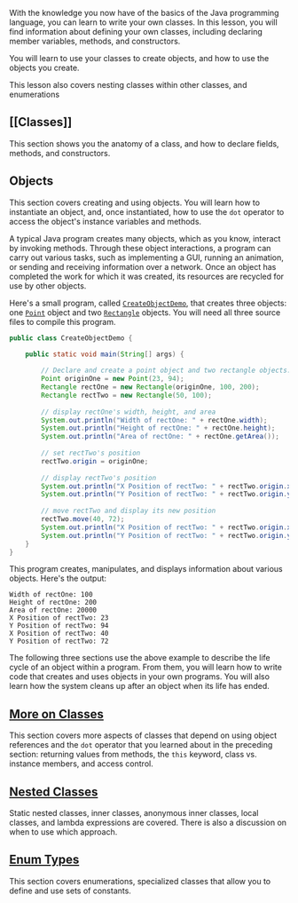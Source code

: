With the knowledge you now have of the basics of the Java programming language, you can learn to write your own classes. In this lesson, you will find information about defining your own classes, including declaring member variables, methods, and constructors.

You will learn to use your classes to create objects, and how to use the objects you create.

This lesson also covers nesting classes within other classes, and enumerations

## [[Classes]]

This section shows you the anatomy of a class, and how to declare fields, methods, and constructors.
## Objects

This section covers creating and using objects. You will learn how to instantiate an object, and, once instantiated, how to use the `dot` operator to access the object's instance variables and methods.

A typical Java program creates many objects, which as you know, interact by invoking methods. Through these object interactions, a program can carry out various tasks, such as implementing a GUI, running an animation, or sending and receiving information over a network. Once an object has completed the work for which it was created, its resources are recycled for use by other objects.

Here's a small program, called [`CreateObjectDemo`](https://docs.oracle.com/javase/tutorial/java/javaOO/examples/CreateObjectDemo.java), that creates three objects: one [`Point`](https://docs.oracle.com/javase/tutorial/java/javaOO/examples/Point.java) object and two [`Rectangle`](https://docs.oracle.com/javase/tutorial/java/javaOO/examples/Rectangle.java) objects. You will need all three source files to compile this program.
```java
public class CreateObjectDemo {

    public static void main(String[] args) {
		
        // Declare and create a point object and two rectangle objects.
        Point originOne = new Point(23, 94);
        Rectangle rectOne = new Rectangle(originOne, 100, 200);
        Rectangle rectTwo = new Rectangle(50, 100);
		
        // display rectOne's width, height, and area
        System.out.println("Width of rectOne: " + rectOne.width);
        System.out.println("Height of rectOne: " + rectOne.height);
        System.out.println("Area of rectOne: " + rectOne.getArea());
		
        // set rectTwo's position
        rectTwo.origin = originOne;
		
        // display rectTwo's position
        System.out.println("X Position of rectTwo: " + rectTwo.origin.x);
        System.out.println("Y Position of rectTwo: " + rectTwo.origin.y);
		
        // move rectTwo and display its new position
        rectTwo.move(40, 72);
        System.out.println("X Position of rectTwo: " + rectTwo.origin.x);
        System.out.println("Y Position of rectTwo: " + rectTwo.origin.y);
    }
}
```

This program creates, manipulates, and displays information about various objects. Here's the output:

	Width of rectOne: 100
	Height of rectOne: 200
	Area of rectOne: 20000
	X Position of rectTwo: 23
	Y Position of rectTwo: 94
	X Position of rectTwo: 40
	Y Position of rectTwo: 72

The following three sections use the above example to describe the life cycle of an object within a program. From them, you will learn how to write code that creates and uses objects in your own programs. You will also learn how the system cleans up after an object when its life has ended.

## [More on Classes](https://docs.oracle.com/javase/tutorial/java/javaOO/more.html)

This section covers more aspects of classes that depend on using object references and the `dot` operator that you learned about in the preceding section: returning values from methods, the `this` keyword, class vs. instance members, and access control.

## [Nested Classes](https://docs.oracle.com/javase/tutorial/java/javaOO/nested.html)

Static nested classes, inner classes, anonymous inner classes, local classes, and lambda expressions are covered. There is also a discussion on when to use which approach.

## [Enum Types](https://docs.oracle.com/javase/tutorial/java/javaOO/enum.html)

This section covers enumerations, specialized classes that allow you to define and use sets of constants.